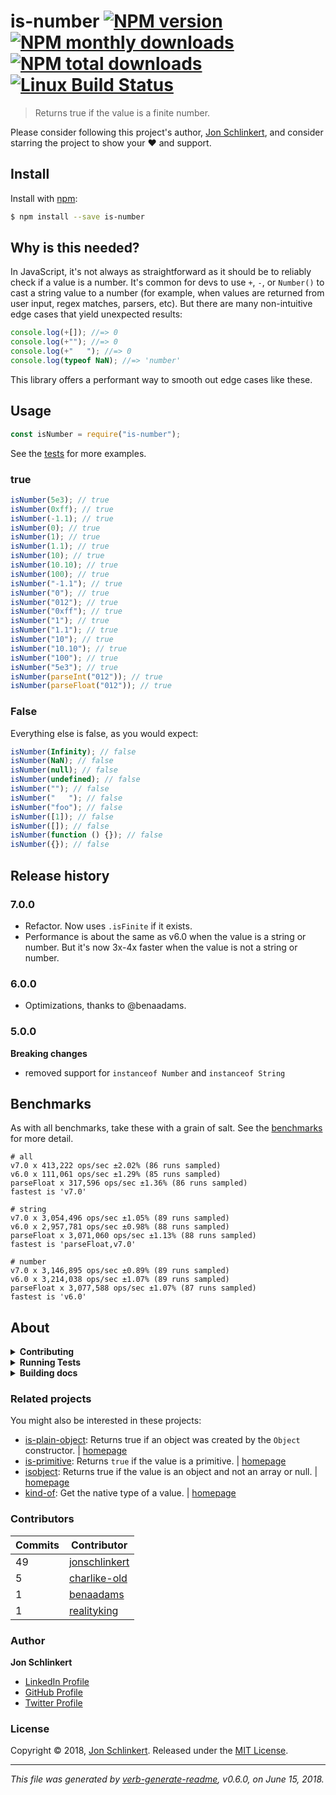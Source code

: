 # is-number [![NPM version](https://img.shields.io/npm/v/is-number.svg?style=flat)](https://www.npmjs.com/package/is-number) [![NPM monthly downloads](https://img.shields.io/npm/dm/is-number.svg?style=flat)](https://npmjs.org/package/is-number) [![NPM total downloads](https://img.shields.io/npm/dt/is-number.svg?style=flat)](https://npmjs.org/package/is-number) [![Linux Build Status](https://img.shields.io/travis/jonschlinkert/is-number.svg?style=flat&label=Travis)](https://travis-ci.org/jonschlinkert/is-number)

> Returns true if the value is a finite number.

Please consider following this project's author,
[Jon Schlinkert](https://github.com/jonschlinkert), and consider starring the
project to show your :heart: and support.

## Install

Install with [npm](https://www.npmjs.com/):

```sh
$ npm install --save is-number
```

## Why is this needed?

In JavaScript, it's not always as straightforward as it should be to reliably
check if a value is a number. It's common for devs to use `+`, `-`, or
`Number()` to cast a string value to a number (for example, when values are
returned from user input, regex matches, parsers, etc). But there are many
non-intuitive edge cases that yield unexpected results:

```js
console.log(+[]); //=> 0
console.log(+""); //=> 0
console.log(+"   "); //=> 0
console.log(typeof NaN); //=> 'number'
```

This library offers a performant way to smooth out edge cases like these.

## Usage

```js
const isNumber = require("is-number");
```

See the [tests](./test.js) for more examples.

### true

```js
isNumber(5e3); // true
isNumber(0xff); // true
isNumber(-1.1); // true
isNumber(0); // true
isNumber(1); // true
isNumber(1.1); // true
isNumber(10); // true
isNumber(10.10); // true
isNumber(100); // true
isNumber("-1.1"); // true
isNumber("0"); // true
isNumber("012"); // true
isNumber("0xff"); // true
isNumber("1"); // true
isNumber("1.1"); // true
isNumber("10"); // true
isNumber("10.10"); // true
isNumber("100"); // true
isNumber("5e3"); // true
isNumber(parseInt("012")); // true
isNumber(parseFloat("012")); // true
```

### False

Everything else is false, as you would expect:

```js
isNumber(Infinity); // false
isNumber(NaN); // false
isNumber(null); // false
isNumber(undefined); // false
isNumber(""); // false
isNumber("   "); // false
isNumber("foo"); // false
isNumber([1]); // false
isNumber([]); // false
isNumber(function () {}); // false
isNumber({}); // false
```

## Release history

### 7.0.0

- Refactor. Now uses `.isFinite` if it exists.
- Performance is about the same as v6.0 when the value is a string or number.
  But it's now 3x-4x faster when the value is not a string or number.

### 6.0.0

- Optimizations, thanks to @benaadams.

### 5.0.0

**Breaking changes**

- removed support for `instanceof Number` and `instanceof String`

## Benchmarks

As with all benchmarks, take these with a grain of salt. See the
[benchmarks](./benchmark/index.js) for more detail.

```
# all
v7.0 x 413,222 ops/sec ±2.02% (86 runs sampled)
v6.0 x 111,061 ops/sec ±1.29% (85 runs sampled)
parseFloat x 317,596 ops/sec ±1.36% (86 runs sampled)
fastest is 'v7.0'

# string
v7.0 x 3,054,496 ops/sec ±1.05% (89 runs sampled)
v6.0 x 2,957,781 ops/sec ±0.98% (88 runs sampled)
parseFloat x 3,071,060 ops/sec ±1.13% (88 runs sampled)
fastest is 'parseFloat,v7.0'

# number
v7.0 x 3,146,895 ops/sec ±0.89% (89 runs sampled)
v6.0 x 3,214,038 ops/sec ±1.07% (89 runs sampled)
parseFloat x 3,077,588 ops/sec ±1.07% (87 runs sampled)
fastest is 'v6.0'
```

## About

<details>
<summary><strong>Contributing</strong></summary>

Pull requests and stars are always welcome. For bugs and feature requests,
[please create an issue](../../issues/new).

</details>

<details>
<summary><strong>Running Tests</strong></summary>

Running and reviewing unit tests is a great way to get familiarized with a
library and its API. You can install dependencies and run tests with the
following command:

```sh
$ npm install && npm test
```

</details>

<details>
<summary><strong>Building docs</strong></summary>

_(This project's readme.md is generated by
[verb](https://github.com/verbose/verb-generate-readme), please don't edit the
readme directly. Any changes to the readme must be made in the
[.verb.md](.verb.md) readme template.)_

To generate the readme, run the following command:

```sh
$ npm install -g verbose/verb#dev verb-generate-readme && verb
```

</details>

### Related projects

You might also be interested in these projects:

- [is-plain-object](https://www.npmjs.com/package/is-plain-object): Returns true
  if an object was created by the `Object` constructor. |
  [homepage](https://github.com/jonschlinkert/is-plain-object "Returns true if an object was created by the `Object` constructor.")
- [is-primitive](https://www.npmjs.com/package/is-primitive): Returns `true` if
  the value is a primitive. |
  [homepage](https://github.com/jonschlinkert/is-primitive "Returns `true` if the value is a primitive.")
- [isobject](https://www.npmjs.com/package/isobject): Returns true if the value
  is an object and not an array or null. |
  [homepage](https://github.com/jonschlinkert/isobject "Returns true if the value is an object and not an array or null.")
- [kind-of](https://www.npmjs.com/package/kind-of): Get the native type of a
  value. |
  [homepage](https://github.com/jonschlinkert/kind-of "Get the native type of a value.")

### Contributors

| **Commits** | **Contributor**                                   |
| ----------- | ------------------------------------------------- |
| 49          | [jonschlinkert](https://github.com/jonschlinkert) |
| 5           | [charlike-old](https://github.com/charlike-old)   |
| 1           | [benaadams](https://github.com/benaadams)         |
| 1           | [realityking](https://github.com/realityking)     |

### Author

**Jon Schlinkert**

- [LinkedIn Profile](https://linkedin.com/in/jonschlinkert)
- [GitHub Profile](https://github.com/jonschlinkert)
- [Twitter Profile](https://twitter.com/jonschlinkert)

### License

Copyright © 2018, [Jon Schlinkert](https://github.com/jonschlinkert). Released
under the [MIT License](LICENSE).

---

_This file was generated by
[verb-generate-readme](https://github.com/verbose/verb-generate-readme), v0.6.0,
on June 15, 2018._
